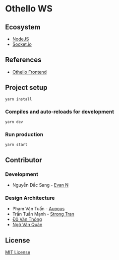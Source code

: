 # Othello WS

## Ecosystem

- [NodeJS](https://nodejs.org/en/)
- [Socket.io](https://socket.io/)

## References

- [Othello Frontend](https://github.com/dacsang97/othello-frontend)

## Project setup

```
yarn install
```

### Compiles and auto-reloads for development

```
yarn dev
```

### Run production

```
yarn start
```

## Contributor

### Development

- Nguyễn Đắc Sang - [Evan N](https://www.facebook.com/dacsang97)

### Design Architecture

- Phạm Văn Tuấn - [Aupous](https://www.facebook.com/tuan.phamvan.m)
- Trần Tuấn Mạnh - [Strong Tran](https://www.facebook.com/profile.php?id=100009075589077)
- [Đỗ Văn Thông](https://www.facebook.com/thongdo1997)
- [Ngô Văn Quân](https://www.facebook.com/quan.ngovan.54)

## License

[MIT License](https://github.com/dacsang97/othello-ws/blob/master/LICENSE)
